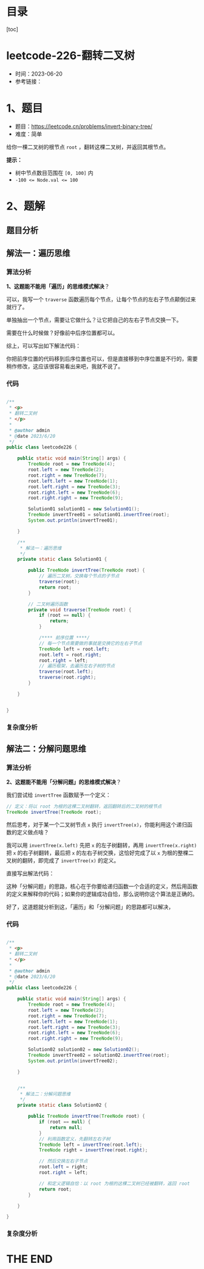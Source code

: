 # 目录

[toc]

# leetcode-226-翻转二叉树

- 时间：2023-06-20
- 参考链接：



# 1、题目

- 题目：https://leetcode.cn/problems/invert-binary-tree/
- 难度：简单

给你一棵二叉树的根节点 `root` ，翻转这棵二叉树，并返回其根节点。



**提示：**

+ 树中节点数目范围在 `[0, 100]` 内
+ `-100 <= Node.val <= 100`



# 2、题解

## 题目分析



## 解法一：遍历思维

### 算法分析

**1、这题能不能用「遍历」的思维模式解决**？

可以，我写一个 `traverse` 函数遍历每个节点，让每个节点的左右子节点颠倒过来就行了。

单独抽出一个节点，需要让它做什么？让它把自己的左右子节点交换一下。

需要在什么时候做？好像前中后序位置都可以。

综上，可以写出如下解法代码：



你把前序位置的代码移到后序位置也可以，但是直接移到中序位置是不行的，需要稍作修改，这应该很容易看出来吧，我就不说了。



### 代码

```java

/**
 * <p>
 * 翻转二叉树
 * </p>
 *
 * @author admin
 * @date 2023/6/20
 */
public class leetcode226 {

    public static void main(String[] args) {
        TreeNode root = new TreeNode(4);
        root.left = new TreeNode(2);
        root.right = new TreeNode(7);
        root.left.left = new TreeNode(1);
        root.left.right = new TreeNode(3);
        root.right.left = new TreeNode(6);
        root.right.right = new TreeNode(9);

        Solution01 solution01 = new Solution01();
        TreeNode invertTree01 = solution01.invertTree(root);
        System.out.println(invertTree01);

    }

    /**
     * 解法一：遍历思维
     */
    private static class Solution01 {

        public TreeNode invertTree(TreeNode root) {
            // 遍历二叉树，交换每个节点的子节点
            traverse(root);
            return root;
        }

        // 二叉树遍历函数
        private void traverse(TreeNode root) {
            if (root == null) {
                return;
            }

            /**** 前序位置 ****/
            // 每一个节点需要做的事就是交换它的左右子节点
            TreeNode left = root.left;
            root.left = root.right;
            root.right = left;
            // 遍历框架，去遍历左右子树的节点
            traverse(root.left);
            traverse(root.right);
        }

    }


}

```





### 复杂度分析





## 解法二：分解问题思维

### 算法分析

**2、这题能不能用「分解问题」的思维模式解决**？

我们尝试给 `invertTree` 函数赋予一个定义：

```java
// 定义：将以 root 为根的这棵二叉树翻转，返回翻转后的二叉树的根节点
TreeNode invertTree(TreeNode root);
```

然后思考，对于某一个二叉树节点 `x` 执行 `invertTree(x)`，你能利用这个递归函数的定义做点啥？

我可以用 `invertTree(x.left)` 先把 `x` 的左子树翻转，再用 `invertTree(x.right)` 把 `x` 的右子树翻转，最后把 `x` 的左右子树交换，这恰好完成了以 `x` 为根的整棵二叉树的翻转，即完成了 `invertTree(x)` 的定义。

直接写出解法代码：



这种「分解问题」的思路，核心在于你要给递归函数一个合适的定义，然后用函数的定义来解释你的代码；如果你的逻辑成功自恰，那么说明你这个算法是正确的。

好了，这道题就分析到这，「遍历」和「分解问题」的思路都可以解决，



### 代码

```java

/**
 * <p>
 * 翻转二叉树
 * </p>
 *
 * @author admin
 * @date 2023/6/20
 */
public class leetcode226 {

    public static void main(String[] args) {
        TreeNode root = new TreeNode(4);
        root.left = new TreeNode(2);
        root.right = new TreeNode(7);
        root.left.left = new TreeNode(1);
        root.left.right = new TreeNode(3);
        root.right.left = new TreeNode(6);
        root.right.right = new TreeNode(9);

        Solution02 solution02 = new Solution02();
        TreeNode invertTree02 = solution02.invertTree(root);
        System.out.println(invertTree02);

    }


    /**
     * 解法二：分解问题思维
     */
    private static class Solution02 {

        public TreeNode invertTree(TreeNode root) {
            if (root == null) {
                return null;
            }
            // 利用函数定义，先翻转左右子树
            TreeNode left = invertTree(root.left);
            TreeNode right = invertTree(root.right);

            // 然后交换左右子节点
            root.left = right;
            root.right = left;

            // 和定义逻辑自恰：以 root 为根的这棵二叉树已经被翻转，返回 root
            return root;
        }

    }

}

```





### 复杂度分析







# THE END